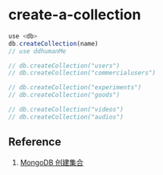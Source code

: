 # create-a-collection

```javascript
use <db>
db.createCollection(name)
// use ddhumanMe

// db.createCollection("users")
// db.createCollection("commercialusers")

// db.createCollection("experiments")
// db.createCollection("goods")

// db.createCollection("videos")
// db.createCollection("audios")
```

## Reference

1. [MongoDB 创建集合](https://www.runoob.com/mongodb/mongodb-create-collection.html)



